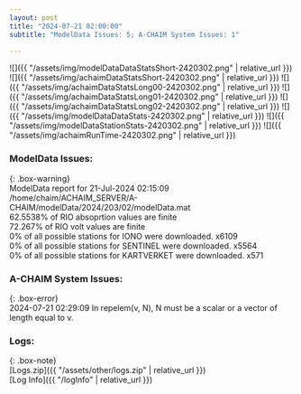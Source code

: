 ```yaml
---
layout: post
title: "2024-07-21 02:00:00"
subtitle: "ModelData Issues: 5; A-CHAIM System Issues: 1"

---
```


![]({{ "/assets/img/modelDataDataStatsShort-2420302.png" | relative_url }})
![]({{ "/assets/img/achaimDataStatsShort-2420302.png" | relative_url }})
![]({{ "/assets/img/achaimDataStatsLong00-2420302.png" | relative_url }})
![]({{ "/assets/img/achaimDataStatsLong01-2420302.png" | relative_url }})
![]({{ "/assets/img/achaimDataStatsLong02-2420302.png" | relative_url }})
![]({{ "/assets/img/modelDataDataStats-2420302.png" | relative_url }})
![]({{ "/assets/img/modelDataStationStats-2420302.png" | relative_url }})
![]({{ "/assets/img/achaimRunTime-2420302.png" | relative_url }})


### ModelData Issues:  
  
{: .box-warning}  
 ModelData report for 21-Jul-2024 02:15:09   
 /home/chaim/ACHAIM_SERVER/A-CHAIM/modelData/2024/203/02/modelData.mat   
 62.5538% of RIO absoprtion values are finite   
 72.267% of RIO volt values are finite   
 0% of all possible stations for IONO were downloaded. x6109   
 0% of all possible stations for SENTINEL were downloaded. x5564   
 0% of all possible stations for KARTVERKET were downloaded. x571   
  
### A-CHAIM System Issues:  
  
{: .box-error}  
2024-07-21 02:29:09 In repelem(v, N), N must be a scalar or a vector of length equal to v.  

### Logs:  
  
{: .box-note}  
[Logs.zip]({{ "/assets/other/logs.zip" | relative_url }})  
[Log Info]({{ "/logInfo" | relative_url }})  
